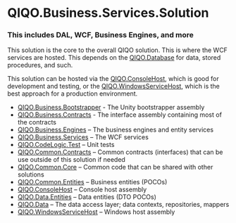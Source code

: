 # QIQO.Business.Services.Solution
### This includes DAL, WCF, Business Engines, and more

This solution is the core to the overall QIQO solution. This is where the WCF services are hosted. This depends on the [QIQO.Database][13] for data, stored procedures, and such. 

This solution can be hosted via the [QIQO.ConsoleHost][9], which is good for development and testing, or the [QIQO.WindowsServiceHost][12], which is the best approach for a production environment.

- [QIQO.Business.Bootstrapper][1]  - The Unity bootstrapper assembly
- [QIQO.Business.Contracts][2] - The interface assembly containing most of the contracts
- [QIQO.Business.Engines][3] – The business engines and entity services
- [QIQO.Business.Services][4] – The WCF services
- [QIQO.CodeLogic.Test][5] – Unit tests
- [QIQO.Common.Contracts][6] – Common contracts (interfaces) that can be use outside of this solution if needed
- [QIQO.Common.Core][7] – Common code that can be shared with other solutions
- [QIQO.Common.Entities][8] – Business entities (POCOs)
- [QIQO.ConsoleHost][9] – Console host assembly
- [QIQO.Data.Entities][10] – Data entities (DTO POCOs)
- [QIQO.Data][11] – The data access layer; data contexts, repositories, mappers
- [QIQO.WindowsServiceHost][12] – Windows host assembly

[1]: https://github.com/rdrrichards/QIQO.Business.Services.Solution/tree/master/QIQO.Business.Bootstrapper
[2]: https://github.com/rdrrichards/QIQO.Business.Services.Solution/tree/master/QIQO.Business.Contracts
[3]: https://github.com/rdrrichards/QIQO.Business.Services.Solution/tree/master/QIQO.Business.Engines
[4]: https://github.com/rdrrichards/QIQO.Business.Services.Solution/tree/master/QIQO.Business.Services
[5]: https://github.com/rdrrichards/QIQO.Business.Services.Solution/tree/master/QIQO.CodeLogic.Test
[6]: https://github.com/rdrrichards/QIQO.Business.Services.Solution/tree/master/QIQO.Common.Contracts
[7]: https://github.com/rdrrichards/QIQO.Business.Services.Solution/tree/master/QIQO.Common.Core
[8]: https://github.com/rdrrichards/QIQO.Business.Services.Solution/tree/master/QIQO.Common.Entities
[9]: https://github.com/rdrrichards/QIQO.Business.Services.Solution/tree/master/QIQO.ConsoleHost
[10]: https://github.com/rdrrichards/QIQO.Business.Services.Solution/tree/master/QIQO.Data.Entities
[11]: https://github.com/rdrrichards/QIQO.Business.Services.Solution/tree/master/QIQO.Data
[12]: https://github.com/rdrrichards/QIQO.Business.Services.Solution/tree/master/QIQO.WindowsServiceHost
[13]: https://github.com/rdrrichards/QIQO.Database
